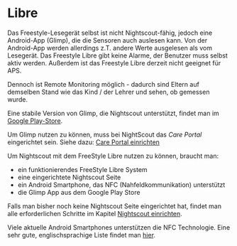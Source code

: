 # Libre

Das Freestyle-Lesegerät selbst ist nicht Nightscout-fähig, jedoch eine Android-App (Glimp), die die Sensoren auch auslesen kann. Von der Android-App werden allerdings z.T. andere Werte ausgelesen als vom Lesegerät. Das Freestyle Libre gibt keine Alarme, der Benutzer muss selbst aktiv werden.  Außerdem ist das Freestyle Libre derzeit nicht geeignet für APS.

Dennoch ist Remote Monitoring möglich - dadurch sind Eltern auf demselben Stand wie das Kind / der Lehrer und sehen, ob gemessen wurde.

Eine stabile Version von Glimp, die Nightscout unterstützt, findet man im [Google Play-Store](https://play.google.com/store/apps/details?id=it.ct.glicemia&hl=de).

Um Glimp nutzen zu können, muss bei NightScout das *Care Portal* eingerichtet sein. Siehe dazu: [Care Portal einrichten](/../nightscout/care_portal.md)

Um Nightscout mit dem FreeStyle Libre nutzen zu können, braucht man:
* ein funktionierendes FreeStyle Libre System
* eine eingerichtete Nightscout Seite
* ein Android Smartphone, das NFC (Nahfeldkommunikation) unterstützt
* die Glimp App aus dem Google Play Store

Falls man bisher noch keine Nightscout Seite eingerichtet hat, findet man alle erforderlichen Schritte im Kapitel [Nightscout einrichten](../nightscout/nightscout_einrichten.md).

Viele aktuelle Android Smartphones unterstützen die NFC Technologie. Eine sehr gute, englischsprachige Liste findet man [hier](http://www.nfcworld.com/nfc-phones-list/).

